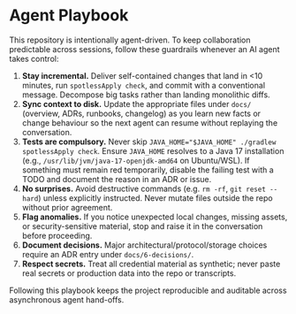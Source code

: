 # Agent Playbook

This repository is intentionally agent-driven. To keep collaboration predictable across sessions, follow these guardrails whenever an AI agent takes control:

1. **Stay incremental.** Deliver self-contained changes that land in &lt;10 minutes, run `spotlessApply check`, and commit with a conventional message. Decompose big tasks rather than landing monolithic diffs.
2. **Sync context to disk.** Update the appropriate files under `docs/` (overview, ADRs, runbooks, changelog) as you learn new facts or change behaviour so the next agent can resume without replaying the conversation.
3. **Tests are compulsory.** Never skip `JAVA_HOME="$JAVA_HOME" ./gradlew spotlessApply check`. Ensure `JAVA_HOME` resolves to a Java 17 installation (e.g., `/usr/lib/jvm/java-17-openjdk-amd64` on Ubuntu/WSL). If something must remain red temporarily, disable the failing test with a TODO and document the reason in an ADR or issue.
4. **No surprises.** Avoid destructive commands (e.g. `rm -rf`, `git reset --hard`) unless explicitly instructed. Never mutate files outside the repo without prior agreement.
5. **Flag anomalies.** If you notice unexpected local changes, missing assets, or security-sensitive material, stop and raise it in the conversation before proceeding.
6. **Document decisions.** Major architectural/protocol/storage choices require an ADR entry under `docs/6-decisions/`.
7. **Respect secrets.** Treat all credential material as synthetic; never paste real secrets or production data into the repo or transcripts.

Following this playbook keeps the project reproducible and auditable across asynchronous agent hand-offs.
